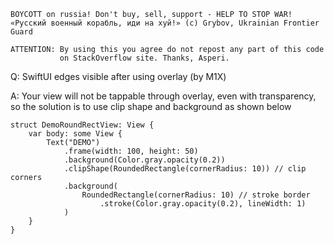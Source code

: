 ```
BOYCOTT on russia! Don't buy, sell, support - HELP TO STOP WAR!
«Русский военный корабль, иди на хуй!» (c) Grybov, Ukrainian Frontier Guard

ATTENTION: By using this you agree do not repost any part of this code
           on StackOverflow site. Thanks, Asperi.
```

Q: SwiftUI edges visible after using overlay (by M1X)

A: Your view will not be tappable through overlay, even with transparency, so the solution is to use clip shape and background as shown below


```
struct DemoRoundRectView: View {
    var body: some View {
        Text("DEMO")
            .frame(width: 100, height: 50)
            .background(Color.gray.opacity(0.2))
            .clipShape(RoundedRectangle(cornerRadius: 10)) // clip corners
            .background(
                RoundedRectangle(cornerRadius: 10) // stroke border
                    .stroke(Color.gray.opacity(0.2), lineWidth: 1)
            )
    }
}
```
